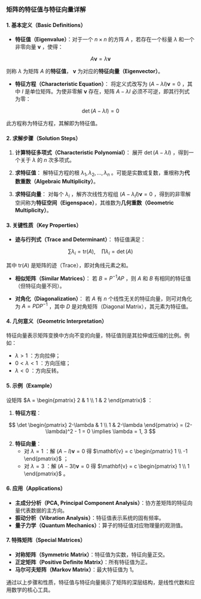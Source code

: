 ### 矩阵的特征值与特征向量详解

#### 1. 基本定义（Basic Definitions）
- **特征值（Eigenvalue）**：对于一个  $n \times n$  的方阵  $A$ ，若存在一个标量  $\lambda$  和一个非零向量  $\mathbf{v}$ ，使得：

$$
  A \mathbf{v} = \lambda \mathbf{v}
  $$

  则称  $\lambda$  为矩阵  $A$  的**特征值**， $\mathbf{v}$  为对应的**特征向量（Eigenvector）**。

- **特征方程（Characteristic Equation）**：
  将定义式改写为  $(A - \lambda I) \mathbf{v} = 0$ ，其中  $I$  是单位矩阵。为使非零解  $\mathbf{v}$  存在，矩阵  $A - \lambda I$  必须不可逆，即其行列式为零：

$$
  \det(A - \lambda I) = 0
  $$

  此方程称为特征方程，其解即为特征值。

#### 2. 求解步骤（Solution Steps）
1. **计算特征多项式（Characteristic Polynomial）**：
   展开  $\det(A - \lambda I)$ ，得到一个关于  $\lambda$  的  $n$  次多项式。

2. **求特征值**：
   解特征方程的根  $\lambda_1, \lambda_2, \dots, \lambda_n$ 。可能是实数或复数，重根称为**代数重数（Algebraic Multiplicity）**。

3. **求特征向量**：
   对每个  $\lambda_i$ ，解齐次线性方程组  $(A - \lambda_i I) \mathbf{v} = 0$ ，得到的非零解空间称为**特征空间（Eigenspace）**，其维数为**几何重数（Geometric Multiplicity）**。

#### 3. 关键性质（Key Properties）
- **迹与行列式（Trace and Determinant）**：
  特征值满足：

$$
  \sum \lambda_i = \text{tr}(A), \quad \prod \lambda_i = \det(A)
  $$

  其中  $\text{tr}(A)$  是矩阵的迹（Trace），即对角线元素之和。

- **相似矩阵（Similar Matrices）**：
  若  $B = P^{-1}AP$ ，则  $A$  和  $B$  有相同的特征值（但特征向量不同）。

- **对角化（Diagonalization）**：
  若  $A$  有  $n$  个线性无关的特征向量，则可对角化为  $A = PDP^{-1}$ ，其中  $D$  是对角矩阵（Diagonal Matrix），其元素为特征值。

#### 4. 几何意义（Geometric Interpretation）
特征向量表示矩阵变换中方向不变的向量，特征值则是其拉伸或压缩的比例。例如：
-  $\lambda > 1$ ：方向拉伸；
-  $0 < \lambda < 1$ ：方向压缩；
-  $\lambda < 0$ ：方向反转。

#### 5. 示例（Example）
设矩阵  $A = \begin{pmatrix} 2 & 1 \\ 1 & 2 \end{pmatrix}$ ：
1. **特征方程**：

$$
   \det \begin{pmatrix} 2-\lambda & 1 \\ 1 & 2-\lambda \end{pmatrix} = (2-\lambda)^2 - 1 = 0 \implies \lambda = 1, 3
   $$

2. **特征向量**：
   - 对  $\lambda = 1$ ：解  $(A - I)\mathbf{v} = 0$  得  $\mathbf{v} = c \begin{pmatrix} 1 \\ -1 \end{pmatrix}$ ；
   - 对  $\lambda = 3$ ：解  $(A - 3I)\mathbf{v} = 0$  得  $\mathbf{v} = c \begin{pmatrix} 1 \\ 1 \end{pmatrix}$ 。

#### 6. 应用（Applications）
- **主成分分析（PCA, Principal Component Analysis）**：协方差矩阵的特征向量代表数据的主方向。
- **振动分析（Vibration Analysis）**：特征值表示系统的固有频率。
- **量子力学（Quantum Mechanics）**：算子的特征值对应物理量的观测值。

#### 7. 特殊矩阵（Special Matrices）
- **对称矩阵（Symmetric Matrix）**：特征值为实数，特征向量正交。
- **正定矩阵（Positive Definite Matrix）**：所有特征值为正。
- **马尔可夫矩阵（Markov Matrix）**：最大特征值为 1。

通过以上步骤和性质，特征值与特征向量揭示了矩阵的深层结构，是线性代数和应用数学的核心工具。
